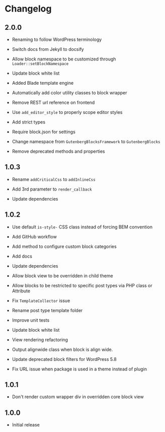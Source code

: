 # Changelog


## 2.0.0

* Renaming to follow WordPress terminology

* Switch docs from Jekyll to docsify

* Allow block namespace to be customized through `Loader::setBlockNamespace`

* Update block white list

* Added Blade template engine

* Automatically add color utility classes to block wrapper

* Remove REST url reference on frontend

* Use `add_editor_style` to properly scope editor styles

* Add strict types

* Require block.json for settings

* Change namespace from `GutenbergBlocksFramework` to `GutenbergBlocks`

* Remove deprecated methods and properties


## 1.0.3

* Rename `addCriticalCss` to `addInlineCss`

* Add 3rd parameter to `render_callback`

* Update dependencies


## 1.0.2

* Use default `is-style-` CSS class instead of forcing BEM convention

* Add GitHub workflow

* Add method to configure custom block categories

* Add docs

* Update dependencies

* Allow block view to be overridden in child theme

* Allow blocks to be restricted to specific post types via PHP class or Attribute

* Fix `TemplateCollector` issue

* Rename post type template folder

* Improve unit tests

* Update block white list

* View rendering refactoring

* Output alignwide class when block is align wide.

* Update deprecated block filters for WordPress 5.8

* Fix URL issue when package is used in a theme instead of plugin


## 1.0.1

* Don't render custom wrapper div in overridden core block view


## 1.0.0

* Initial release